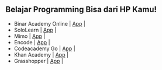 ## Belajar Programming Bisa dari HP Kamu!

- Binar Academy Online | [App](https://www.google.com/aclk?sa=L&ai=DChcSEwi70sfC2uTzAhVQMSsKHSEJA_sYABABGgJzZg&ae=1&sig=AOD64_1-4CgSJXfNIINCtmfL5LbAQ2-R-A&q=&ved=2ahUKEwifxcDC2uTzAhWUuksFHbKXDVgQ3ooFegQIBBAB&adurl=intent://details%3Fid%3Dcom.binaracademy.app%26inline%3Dtrue%26enifd%3DAMO2QMYaANImNuSAS4EZq750Xw-BbZLN8lSg4vP25zAgl6JA1d7wH73Z72uRlu3SeuoSVFWHBiu65p6o62p5b1JPfxhfwPhP5XsmNpMc3o3zwt1lNW8RVGIZxAU%26gclid%3DCj0KCQjwiNSLBhCPARIsAKNS4_ednTIfM3n099HvWj7cA3JbPdtBWB3KxVO2F4dtejYXSBjSUpuavvwaAvsIEALw_wcB%26gref%3DEkUKPQoJCPCI1IsGEI8BEiwAo1Lj952dMh8zefT30e9aPtwDcls920FYHcrFU7YXh216NhdIGNJSm5q-_BoC-wgQAvD_BwEYiKu5-wEiCBgFIAEwATgH%23Intent%3Bscheme%3Dmarket%3Bpackage%3Dcom.android.vending%3Bend%3B) |
- SoloLearn           | [App](https://www.google.com/url?sa=t&source=web&rct=j&url=https://play.google.com/store/apps/details%3Fid%3Dcom.sololearn%26hl%3Den_US%26gl%3DUS%26referrer%3Dutm_source%253Dgoogle%2526utm_medium%253Dorganic%2526utm_term%253Dinstall%2Bsolo%2Blearn%26pcampaignid%3DAPPU_1_pzB2YZa_JMeH9QPZmZv4DA&ved=2ahUKEwjWrqX_2uTzAhXHQ30KHdnMBs8Q5YQBegQIAxAC&usg=AOvVaw1tqX632SJJo0ACm7A3tSrY) |
- Mimo                | [App](https://www.google.com/url?sa=t&source=web&rct=j&url=https://play.google.com/store/apps/details%3Fid%3Dcom.getmimo%26hl%3Din%26gl%3DUS%26referrer%3Dutm_source%253Dgoogle%2526utm_medium%253Dorganic%2526utm_term%253Dinstall%2Bmimo%26pcampaignid%3DAPPU_1_wzJ2YZWAFtTn9QOw3IeQDA&ved=2ahUKEwjV7dWA3eTzAhXUc30KHTDuAcIQ5YQBegQIBBAC&usg=AOvVaw1HOHoY4B41VcXR5Bla2ys8) |
- Encode              | [App](https://www.google.com/url?sa=t&source=web&rct=j&url=https://play.google.com/store/apps/details%3Fid%3Dcom.upskew.encode%26hl%3Den_US%26gl%3DUS%26referrer%3Dutm_source%253Dgoogle%2526utm_medium%253Dorganic%2526utm_term%253Dinstall%2Bencode%2Bandroid%2Bapp%26pcampaignid%3DAPPU_1_WDN2YaeXD9mo9QOr1KWADg&ved=2ahUKEwino9XH3eTzAhVZVH0KHStqCeAQ8oQBegQIBxAB&usg=AOvVaw1z8xlNHKD7FhAmI1HQWSpD) |
- Codeacademy Go      | [App](https://www.google.com/url?sa=t&source=web&rct=j&url=https://play.google.com/store/apps/details%3Fid%3Dcom.ryzac.codecademygo%26hl%3Den_US%26gl%3DUS%26referrer%3Dutm_source%253Dgoogle%2526utm_medium%253Dorganic%2526utm_term%253Dinstall%2Bcodecademy%2Bgo%26pcampaignid%3DAPPU_1_hDN2YZ7yA9m5rQH09YbwBA&ved=2ahUKEwiexMfc3eTzAhXZXCsKHfS6AU4Q5YQBegQICBAC&usg=AOvVaw1QVqCeP-RK5Wzq8AOi4riR) |
- Khan Academy        | [App](https://www.google.com/url?sa=t&source=web&rct=j&url=https://play.google.com/store/apps/details%3Fid%3Dorg.khanacademy.android%26hl%3Din%26gl%3DUS%26referrer%3Dutm_source%253Dgoogle%2526utm_medium%253Dorganic%2526utm_term%253Dinstall%2Bkhan%2Bacademy%26pcampaignid%3DAPPU_1_7DN2YcuXKJ3D3LUPv4uF8AU&ved=2ahUKEwjLvbeO3uTzAhWdIbcAHb9FAV4Q5YQBegQIBBAC&usg=AOvVaw1rGO8JhbAZOtFlfUHTtC8z) |
- Grasshopper         | [App](https://www.google.com/url?sa=t&source=web&rct=j&url=https://play.google.com/store/apps/details%3Fid%3Dcom.area120.grasshopper%26hl%3Den%26gl%3DUS%26referrer%3Dutm_source%253Dgoogle%2526utm_medium%253Dorganic%2526utm_term%253Dinstall%2Bgrasshopper%2Bandroid%2Bapp%26pcampaignid%3DAPPU_1_ODR2Ybf9KMXaz7sP27Om4AI&ved=2ahUKEwi3-day3uTzAhVF7XMBHduZCSwQ8oQBegQIHhAB&usg=AOvVaw0FI90MVrLiu6xFW08S21La) |
